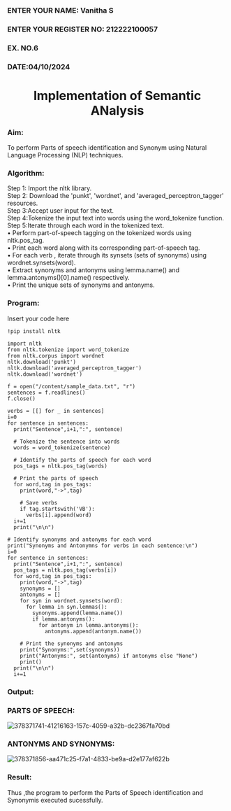 <H3>ENTER YOUR NAME: Vanitha S</H3>
<H3>ENTER YOUR REGISTER NO: 212222100057</H3>
<H3>EX. NO.6</H3>
<H3>DATE:04/10/2024</H3>
<H1 ALIGN =CENTER>Implementation of Semantic ANalysis</H1>
<H3>Aim:</H3> 
To perform Parts of speech identification and Synonym using Natural Language Processing (NLP) techniques. 
 <BR>
<h3>Algorithm:</h3>
Step 1: Import the nltk library.<br>
Step 2: Download the 'punkt', 'wordnet', and 'averaged_perceptron_tagger' resources.<br>
Step 3:Accept user input for the text.<br>
Step 4:Tokenize the input text into words using the word_tokenize function.<br>
Step 5:Iterate through each word in the tokenized text.<br>
•	Perform part-of-speech tagging on the tokenized words using nltk.pos_tag.<br>
•	Print each word along with its corresponding part-of-speech tag.<br>
•	For each verb , iterate through its synsets (sets of synonyms) using wordnet.synsets(word).<br>
•	Extract synonyms and antonyms using lemma.name() and lemma.antonyms()[0].name() respectively.<br>
•	Print the unique sets of synonyms and antonyms.
<H3>Program:</H3>

Insert your code here

```
!pip install nltk

import nltk
from nltk.tokenize import word_tokenize
from nltk.corpus import wordnet
nltk.download('punkt')
nltk.download('averaged_perceptron_tagger')
nltk.download('wordnet')

f = open("/content/sample_data.txt", "r")
sentences = f.readlines()
f.close()

verbs = [[] for _ in sentences]
i=0
for sentence in sentences:
  print("Sentence",i+1,":", sentence)

  # Tokenize the sentence into words
  words = word_tokenize(sentence)

  # Identify the parts of speech for each word
  pos_tags = nltk.pos_tag(words)

  # Print the parts of speech
  for word,tag in pos_tags:
    print(word,"->",tag)

    # Save verbs
    if tag.startswith('VB'):
      verbs[i].append(word)
  i+=1
  print("\n\n")

# Identify synonyms and antonyms for each word
print("Synonyms and Antonymns for verbs in each sentence:\n")
i=0
for sentence in sentences:
  print("Sentence",i+1,":", sentence)
  pos_tags = nltk.pos_tag(verbs[i])
  for word,tag in pos_tags:
    print(word,"->",tag)
    synonyms = []
    antonyms = []
    for syn in wordnet.synsets(word):
      for lemma in syn.lemmas():
        synonyms.append(lemma.name())
        if lemma.antonyms():
          for antonym in lemma.antonyms():
            antonyms.append(antonym.name())

    # Print the synonyms and antonyms
    print("Synonyms:",set(synonyms))
    print("Antonyms:", set(antonyms) if antonyms else "None")
    print()
  print("\n\n")
  i+=1

```
<H3>Output:</H3>

### PARTS OF SPEECH:

![378371741-41216163-157c-4059-a32b-dc2367fa70bd](https://github.com/user-attachments/assets/4527e11d-6ab1-46d7-aaf7-ddc366fa5d64)



### ANTONYMS AND SYNONYMS:

![378371856-aa471c25-f7a1-4833-be9a-d2e177af622b](https://github.com/user-attachments/assets/e87cf575-fbbd-4058-b738-fd4c0b992143)


<H3>Result:</H3>
Thus ,the program to perform the Parts of Speech identification and Synonymis executed sucessfully.
